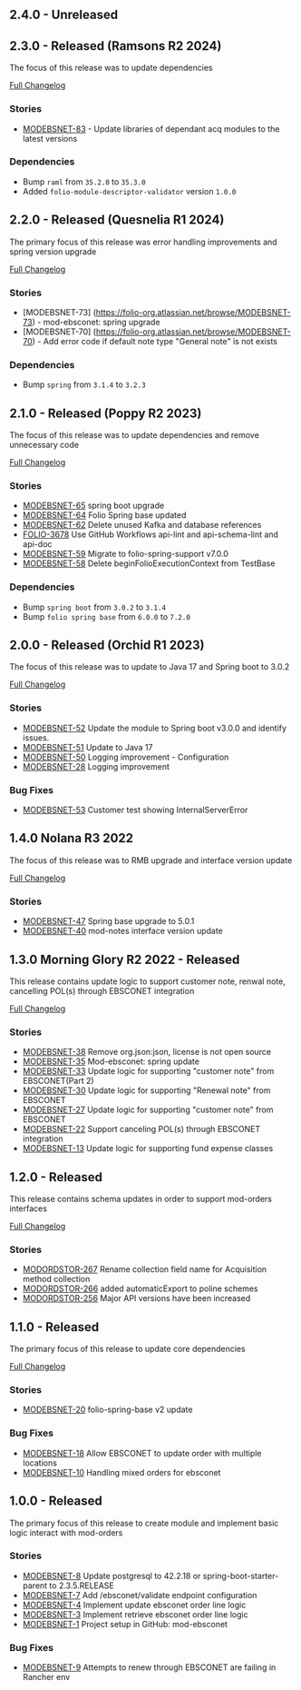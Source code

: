 ## 2.4.0 - Unreleased

## 2.3.0 - Released (Ramsons R2 2024)
The focus of this release was to update dependencies

[Full Changelog](https://github.com/folio-org/mod-orders/compare/v2.2.0...v2.3.0)

### Stories
* [MODEBSNET-83](https://folio-org.atlassian.net/browse/MODEBSNET-83) - Update libraries of dependant acq modules to the latest versions

### Dependencies
* Bump `raml` from `35.2.0` to `35.3.0`
* Added `folio-module-descriptor-validator` version `1.0.0`


## 2.2.0 - Released (Quesnelia R1 2024)
The primary focus of this release was error handling improvements and spring version upgrade

[Full Changelog](https://github.com/folio-org/mod-ebsconet/compare/v2.1.0...v2.2.0)

### Stories
* [MODEBSNET-73] (https://folio-org.atlassian.net/browse/MODEBSNET-73) - mod-ebsconet: spring upgrade
* [MODEBSNET-70] (https://folio-org.atlassian.net/browse/MODEBSNET-70) - Add error code if default note type "General note" is not exists

### Dependencies
* Bump `spring` from `3.1.4` to `3.2.3`

## 2.1.0 - Released (Poppy R2 2023)
The focus of this release was to update dependencies and remove unnecessary code

[Full Changelog](https://github.com/folio-org/mod-orders/compare/v2.0.0...v2.1.0)

### Stories
* [MODEBSNET-65](https://issues.folio.org/browse/MODEBSNET-65) spring boot upgrade
* [MODEBSNET-64](https://issues.folio.org/browse/MODEBSNET-64) Folio Spring base updated
* [MODEBSNET-62](https://issues.folio.org/browse/MODEBSNET-62) Delete unused Kafka and database references
* [FOLIO-3678](https://issues.folio.org/browse/FOLIO-3678) Use GitHub Workflows api-lint and api-schema-lint and api-doc
* [MODEBSNET-59](https://issues.folio.org/browse/MODEBSNET-59) Migrate to folio-spring-support v7.0.0
* [MODEBSNET-58](https://issues.folio.org/browse/MODEBSNET-58) Delete beginFolioExecutionContext from TestBase

### Dependencies
* Bump `spring boot` from `3.0.2` to `3.1.4`
* Bump `folio spring base` from `6.0.0` to `7.2.0`

## 2.0.0 - Released (Orchid R1 2023)
The focus of this release was to update to Java 17 and Spring boot to 3.0.2

[Full Changelog](https://github.com/folio-org/mod-orders/compare/v1.4.0...v2.0.0)

### Stories
* [MODEBSNET-52](https://issues.folio.org/browse/MODEBSNET-52) Update the module to Spring boot v3.0.0 and identify issues.
* [MODEBSNET-51](https://issues.folio.org/browse/MODEBSNET-51) Update to Java 17
* [MODEBSNET-50](https://issues.folio.org/browse/MODEBSNET-50) Logging improvement - Configuration
* [MODEBSNET-28](https://issues.folio.org/browse/MODEBSNET-28) Logging improvement

### Bug Fixes
* [MODEBSNET-53](https://issues.folio.org/browse/MODEBSNET-53) Customer test showing InternalServerError

## 1.4.0 Nolana R3 2022
The focus of this release was to RMB upgrade and interface version update

[Full Changelog](https://github.com/folio-org/mod-orders/compare/v1.3.0...v1.4.0)

### Stories
* [MODEBSNET-47](https://issues.folio.org/browse/MODEBSNET-47) Spring base upgrade to 5.0.1
* [MODEBSNET-40](https://issues.folio.org/browse/MODEBSNET-40) mod-notes interface version update

## 1.3.0 Morning Glory R2 2022 - Released
This release contains update logic to support customer note, renwal note, cancelling POL(s) through EBSCONET integration

[Full Changelog](https://github.com/folio-org/mod-orders/compare/v1.2.0...v1.3.0)

### Stories
* [MODEBSNET-38](https://issues.folio.org/browse/MODEBSNET-38) Remove org.json:json, license is not open source
* [MODEBSNET-35](https://issues.folio.org/browse/MODEBSNET-35) Mod-ebsconet: spring update
* [MODEBSNET-33](https://issues.folio.org/browse/MODEBSNET-33) Update logic for supporting "customer note" from EBSCONET(Part 2)
* [MODEBSNET-30](https://issues.folio.org/browse/MODEBSNET-30) Update logic for supporting "Renewal note" from EBSCONET
* [MODEBSNET-27](https://issues.folio.org/browse/MODEBSNET-27) Update logic for supporting "customer note" from EBSCONET
* [MODEBSNET-22](https://issues.folio.org/browse/MODEBSNET-22) Support canceling POL(s) through EBSCONET integration
* [MODEBSNET-13](https://issues.folio.org/browse/MODEBSNET-13) Update logic for supporting fund expense classes

## 1.2.0 - Released
This release contains schema updates in order to support mod-orders interfaces

[Full Changelog](https://github.com/folio-org/mod-orders/compare/v1.1.0...v1.2.0)

### Stories
* [MODORDSTOR-267](https://issues.folio.org/browse/MODORDSTOR-267) Rename collection field name for Acquisition method collection
* [MODORDSTOR-266](https://issues.folio.org/browse/MODORDSTOR-266) added automaticExport to poline schemes
* [MODORDSTOR-256](https://issues.folio.org/browse/MODORDSTOR-256) Major API versions have been increased


## 1.1.0 - Released
The primary focus of this release to update core dependencies

[Full Changelog](https://github.com/folio-org/mod-orders/compare/v1.0.0...v1.1.0)

### Stories
* [MODEBSNET-20](https://issues.folio.org/browse/MODEBSNET-20) folio-spring-base v2 update

### Bug Fixes
* [MODEBSNET-18](https://issues.folio.org/browse/MODEBSNET-18) Allow EBSCONET to update order with multiple locations
* [MODEBSNET-10](https://issues.folio.org/browse/MODEBSNET-10) Handling mixed orders for ebsconet

 
## 1.0.0 - Released
The primary focus of this release to create module and implement basic logic interact with mod-orders 

### Stories
* [MODEBSNET-8](https://issues.folio.org/browse/MODEBSNET-8) Update postgresql to 42.2.18 or spring-boot-starter-parent to 2.3.5.RELEASE
* [MODEBSNET-7](https://issues.folio.org/browse/MODEBSNET-7) Add /ebsconet/validate endpoint configuration
* [MODEBSNET-4](https://issues.folio.org/browse/MODEBSNET-4) Implement update ebsconet order line logic 
* [MODEBSNET-3](https://issues.folio.org/browse/MODEBSNET-3) Implement retrieve ebsconet order line logic 
* [MODEBSNET-1](https://issues.folio.org/browse/MODEBSNET-1) Project setup in GitHub: mod-ebsconet 

### Bug Fixes
* [MODEBSNET-9](https://issues.folio.org/browse/MODEBSNET-9) Attempts to renew through EBSCONET are failing in Rancher env

